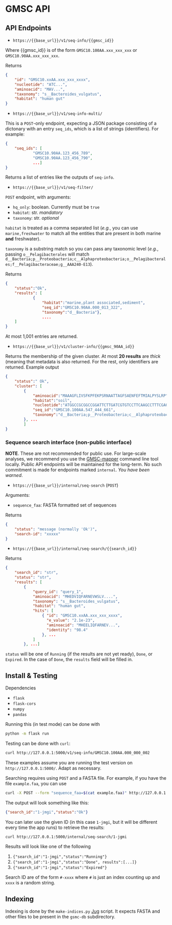 # GMSC API

## API Endpoints

- `https://{{base_url}}/v1/seq-info/{{gmsc_id}}`

Where {{gmsc\_id}} is of the form `GMSC10.100AA.xxx_xxx_xxx` or `GMSC10.90AA.xxx_xxx_xxx`.

Returns

```json
{
    "id": "GMSC10.xxAA.xxx_xxx_xxxx",
    "nucleotide": "ATC...",
    "aminoacid": "MAV...",
    "taxonomy": "s__Bacteroides_vulgatus",
    "habitat": "human gut"
}
```

- `https://{{base_url}}/v1/seq-info-multi/`

This is a `POST`-only endpoint, expecting a JSON package consisting of a
dictonary with an entry `seq_ids`, which is a list of strings (identifiers).
For example:

```json
{
    "seq_ids": [
            "GMSC10.90AA.123_456_789",
            "GMSC10.90AA.123_456_790",
            ...]
}
```

Returns a list of entries like the outputs of `seq-info`.

- `https://{{base_url}}/v1/seq-filter/`

`POST` endpoint, with arguments:

- `hq_only`: boolean. Currently must be `true`
- `habitat`: str. _mandatory_
- `taxonomy`: str. _optional_

`habitat` is treated as a comma separated list (_e.g._, you can use `marine,freshwater` to match all the entities that are present in both marine **and** freshwater).

`taxonomy` is a substring match so you can pass any taxonomic level (_e.g._, passing `o__Pelagibacterales` will match `d__Bacteria;p__Proteobacteria;c__Alphaproteobacteria;o__Pelagibacterales;f__Pelagibacteraceae;g__AAA240-E13`).

Returns

```json
{
    "status":"Ok",
    "results": [
            {
                "habitat":"marine,plant associated,sediment",
                "seq_id":"GMSC10.90AA.000_013_322",
                "taxonomy":"d__Bacteria"},
                ....
    ]
}
```

At most 1,001 entries are returned.

- `https://{{base_url}}/v1/cluster-info/{{gmsc_90AA_id}}`

Returns the membership of the given cluster. At most **20 results** are _thick_ (meaning that metadata is also returned. For the rest, only identifiers are returned. Example output

```json
{
	"status":" Ok",
	"cluster": [
		{
			"aminoacid":"MAAAGFLIVSFKPFEKPSRNAATTAGFSAENFEFTMIALPYSLRP",
			"habitat":"soil",
			"nucleotide":"ATGGCCGCGGCCGGATTCTTGATCGTGTCCTTCAAGCCTTTCGAGAAGCCTTCGAGAAACGCCGCGACGACGGCCGGCTTCTCGGCCGAGAATTTCGAGTTCACGATGATCGCGCTGCCGTACAGCTTGAGACCGTAA",
			"seq_id":"GMSC10.100AA.547_444_661",
			"taxonomy":"d__Bacteria;p__Proteobacteria;c__Alphaproteobacteria;o__Rhizobiales;f__Xanthobacteraceae;g__VAZQ01;s__VAZQ01 sp005883115"
		}, ...
		]
}
```


### Sequence search interface (non-public interface)

**NOTE**. These are not recommended for public use. For large-scale analyses,
we recommend you use the
[GMSC-mapper](https://github.com/BigDataBiology/gmsC-mapper/) command line tool
locally. Public API endpoints will be maintained for the long-term. No such commitment
is made for endpoints marked `internal`. _You have been warned_.

- `https://{{base_url}}/internal/seq-search` (`POST`)

Arguments:

- `sequence_faa`: FASTA formatted set of sequences

Returns

```json
{
    "status": "message (normally 'Ok')",
    "search-id": "xxxxx"
}
```

- `https://{{base_url}}/internal/seq-search/{{search_id}}`

Returns

```json
{
    "search_id": "str",
    "status": "str",
    "results": [
        {
            "query_id": "query_1",
            "aminoacid": "MHEDVIQFARNEVWSLV....",
            "taxonomy": "s__Bacteroides_vulgatus",
            "habitat": "human gut",
            "hits": [
                { "id": "GMSC10.xxAA.xxx_xxx_xxxx",
                  "e_value": "2.1e-23",
                  "aminoacid": "MHEELIQFARNEV...",
                  "identity": "98.4"
                }, ...
            ]
        }, ...]
```

`status` will be one of `Running` (if the results are not yet ready), `Done`,
or `Expired`. In the case of `Done`, the `results` field will be filled in.

## Install & Testing

Dependencies

- `flask`
- `flask-cors`
- `numpy`
- `pandas`

Running this (in test mode) can be done with

```bash
python -m flask run
```

Testing can be done with `curl`:

```bash
curl http://127.0.0.1:5000/v1/seq-info/GMSC10.100AA.000_000_002
```

These examples assume you are running the test version on
`http://127.0.0.1:5000/`. Adapt as necessary.

Searching requires using `POST` and a FASTA file. For example, if you have the
file `example.faa`, you can use

```bash
curl -X POST --form "sequence_faa=$(cat example.faa)" http://127.0.0.1:5000/internal/seq-search/
```

The output will look something like this:

```json
{"search_id":"1-jmgi","status":"Ok"}
```

You can later use the given ID (in this case `1-jmgi`, but it will be different
every time the app runs) to retrieve the results:

```bash
curl http://127.0.0.1:5000/internal/seq-search/1-jgmi
```

Results will look like one of the following

1. `{"search_id":"1-jmgi","status":"Running"}`
2. `{"search_id":"1-jmgi","status":"Done", results":[...]}`
3. `{"search_id":"1-jmgi","status":"Expired"}`

Search ID are of the form `#-xxxx` where `#` is just an index counting up and
`xxxx` is a random string.


## Indexing

Indexing is done by the `make-indices.py` [Jug](https://jug.readthedocs.io/)
script. It expects FASTA and other files to be present in the `gsmc-db`
subdirectory.

